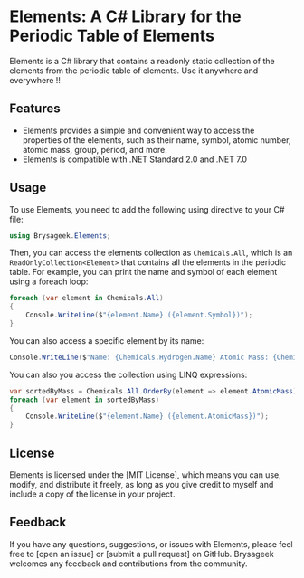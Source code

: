 # Elements: A C# Library for the Periodic Table of Elements

Elements is a C# library that contains a readonly static collection of the elements from the periodic table of elements. Use it anywhere and everywhere !!

## Features

- Elements provides a simple and convenient way to access the properties of the elements, such as their name, symbol, atomic number, atomic mass, group, period, and more.
- Elements is compatible with .NET Standard 2.0 and .NET 7.0

## Usage

To use Elements, you need to add the following using directive to your C# file:

```csharp
using Brysageek.Elements;
```

Then, you can access the elements collection as `Chemicals.All`, which is an `ReadOnlyCollection<Element>` that contains all the elements in the periodic table. For example, you can print the name and symbol of each element using a foreach loop:

```csharp
foreach (var element in Chemicals.All)
{
    Console.WriteLine($"{element.Name} ({element.Symbol})");
}
```

You can also access a specific element by its name:

```csharp
Console.WriteLine($"Name: {Chemicals.Hydrogen.Name} Atomic Mass: {Chemicals.Hydrogen.AtomicMass});
```

You can also you access the collection using LINQ expressions:

```csharp
var sortedByMass = Chemicals.All.OrderBy(element => element.AtomicMass));
foreach (var element in sortedByMass)
{
    Console.WriteLine($"{element.Name} ({element.AtomicMass})");
}
```

## License

Elements is licensed under the [MIT License], which means you can use, modify, and distribute it freely, as long as you give credit to myself and include a copy of the license in your project.

## Feedback

If you have any questions, suggestions, or issues with Elements, please feel free to [open an issue] or [submit a pull request] on GitHub. Brysageek welcomes any feedback and contributions from the community.